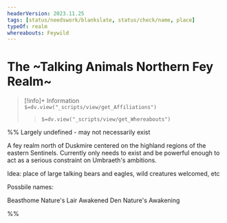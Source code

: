 ```yaml
---
headerVersion: 2023.11.25
tags: [status/needswork/blankslate, status/check/name, place]
typeOf: realm
whereabouts: Feywild
---
```

# The ~Talking Animals Northern Fey Realm~
>[!info]+ Information  
> `$=dv.view("_scripts/view/get_Affiliations")`  
>> `$=dv.view("_scripts/view/get_Whereabouts")`


%% Largely undefined - may not necessarily exist 

A fey realm north of Duskmire centered on the highland regions of the eastern Sentinels. Currently only needs to exist and be powerful enough to act as a serious constraint on Umbraeth's ambitions.

Idea: place of large talking bears and eagles, wild creatures welcomed, etc

Possbile names:

Beasthome
Nature's Lair
Awakened Den
Nature's Awakening

%%